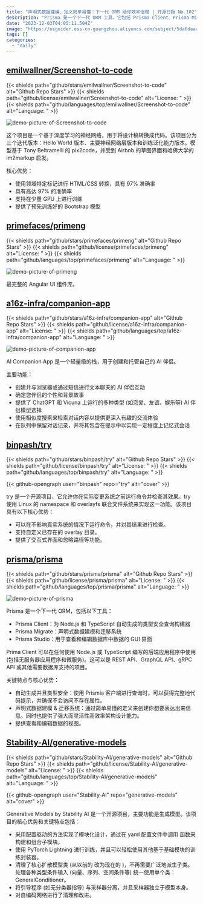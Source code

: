 ```yaml
---
title: "声明式数据建模、定义简单易懂：下一代 ORM 助你效率倍增 | 开源日报 No.102"
description: "Prisma 是一个下一代 ORM 工具，它包括 Prisma Client、Prisma Migrate 和 Prisma Studio。Prisma Client 是一个类型安全的查询构建器，可用于任何使用 Node.js 和 TypeScript 编写的后端应用程序。它支持 REST API、GraphQL API、gRPC API 等项目。Prisma 的关键特点包括自动生成和类型安全、声明式数据建模和迁移系统，以及提供数据的可视化视图。使用 Prisma，你可以高效地构建和管理数据库。"
date: "2023-12-03T04:05:11.504Z"
image: "https://osguider.oss-cn-guangzhou.aliyuncs.com/subject/5da6daac932ab111d9ef02c0916c954b.png"
tags: []
categories:
  - "daily"
---
```


## [emilwallner/Screenshot-to-code](https://github.com/emilwallner/Screenshot-to-code)

{{< shields path="github/stars/emilwallner/Screenshot-to-code" alt="Github Repo Stars" >}} {{< shields path="github/license/emilwallner/Screenshot-to-code" alt="License: " >}} {{< shields path="github/languages/top/emilwallner/Screenshot-to-code" alt="Language: " >}}

![demo-picture-of-Screenshot-to-code](https://osguider.oss-cn-guangzhou.aliyuncs.com/subject/7dc7896f67249009261a1677e8bffbb6.png)

这个项目是一个基于深度学习的神经网络，用于将设计稿转换成代码。该项目分为三个迭代版本：Hello World 版本、主要神经网络层版本和训练泛化能力版本。模型基于 Tony Beltramelli 的 pix2code，并受到 Airbnb 的草图界面和哈佛大学的 im2markup 启发。

核心优势：

- 使用领域特定标记进行 HTML/CSS 转换，具有 97% 准确率
- 具有高达 97% 的准确率
- 支持在少量 GPU 上进行训练
- 提供了预先训练好的 Bootstrap 模型
  
## [primefaces/primeng](https://github.com/primefaces/primeng)

{{< shields path="github/stars/primefaces/primeng" alt="Github Repo Stars" >}} {{< shields path="github/license/primefaces/primeng" alt="License: " >}} {{< shields path="github/languages/top/primefaces/primeng" alt="Language: " >}}

![demo-picture-of-primeng](https://osguider.oss-cn-guangzhou.aliyuncs.com/subject/71da6c9794faac33838fc4bb761659ea.jpeg)

最完整的 Angular UI 组件库。
  
## [a16z-infra/companion-app](https://github.com/a16z-infra/companion-app)

{{< shields path="github/stars/a16z-infra/companion-app" alt="Github Repo Stars" >}} {{< shields path="github/license/a16z-infra/companion-app" alt="License: " >}} {{< shields path="github/languages/top/a16z-infra/companion-app" alt="Language: " >}}

![demo-picture-of-companion-app](https://picgo-daily.oss-cn-guangzhou.aliyuncs.com/picgo-daily/2023/d342aa6f2c6c5ab73989253a9cada0d9.png)

AI Companion App 是一个轻量级的栈，用于创建和托管自己的 AI 伴侣。

主要功能：

- 创建并与浏览器或通过短信进行文本聊天的 AI 伴侣互动
- 确定您伴侣的个性和背景故事
- 提供了 ChatGPT 和 Vicuna 上运行的多种类型 (如恋爱、友谊、娱乐等) AI 伴侣模型选择
- 使用相似度搜索来检索对话内容以提供更深入有趣的交流体验
- 在队列中保留对话记录，并将其包含在提示中以实现一定程度上记忆式会话
  
## [binpash/try](https://github.com/binpash/try)

{{< shields path="github/stars/binpash/try" alt="Github Repo Stars" >}} {{< shields path="github/license/binpash/try" alt="License: " >}} {{< shields path="github/languages/top/binpash/try" alt="Language: " >}}

{{< github-opengraph user="binpash" repo="try" alt="cover" >}}

try 是一个开源项目，它允许你在实际变更系统之前运行命令并检查其效果。try 使用 Linux 的 namespace 和 overlayfs 联合文件系统来实现这一功能。该项目具有以下核心优势：

- 可以在不影响真实系统的情况下运行命令，并对其结果进行检查。
- 支持自定义已存在的 overlay 目录。
- 提供了交互式界面和忽略路径等功能。
  
## [prisma/prisma](https://github.com/prisma/prisma)

{{< shields path="github/stars/prisma/prisma" alt="Github Repo Stars" >}} {{< shields path="github/license/prisma/prisma" alt="License: " >}} {{< shields path="github/languages/top/prisma/prisma" alt="Language: " >}}

![demo-picture-of-prisma](https://osguider.oss-cn-guangzhou.aliyuncs.com/subject/87b1fbfe27dab2d201b85527cbc3e764.png)

Prisma 是一个下一代 ORM，包括以下工具：

- Prisma Client：为 Node.js 和 TypeScript 自动生成的类型安全查询构建器
- Prisma Migrate：声明式数据建模和迁移系统
- Prisma Studio：用于查看和编辑数据库中数据的 GUI 界面

Prima Client 可以在任何使用 Node.js 或 TypeScript 编写的后端应用程序中使用 (包括无服务器应用程序和微服务)。这可以是 REST API、GraphQL API、gRPC API 或其他需要数据库支持的项目。

关键特点与核心优势：

- 自动生成并且类型安全：使用 Prismia 客户端进行查询时，可以获得完整地代码提示，并确保不会访问不存在属性。
- 声明式数据建模 & 迁移系统：通过简单易懂的定义来创建你想要表达出来信息。同时也提供了强大而灵活性高效率架构设计能力。
- 提供查看和编辑数据的视图。
  
## [Stability-AI/generative-models](https://github.com/Stability-AI/generative-models)

{{< shields path="github/stars/Stability-AI/generative-models" alt="Github Repo Stars" >}} {{< shields path="github/license/Stability-AI/generative-models" alt="License: " >}} {{< shields path="github/languages/top/Stability-AI/generative-models" alt="Language: " >}}

{{< github-opengraph user="Stability-AI" repo="generative-models" alt="cover" >}}

Generative Models by Stability AI 是一个开源项目，主要功能是生成模型。该项目的核心优势和关键特点包括：

- 采用配置驱动的方法实现了模块化设计，通过在 yaml 配置文件中调用  函数来构建和组合子模块。
- 使用 PyTorch Lightning 进行训练，并且可以轻松使用其他基于基础模块的训练封装器。
- 清理了核心扩散模型类 (从以前的  改为现在的 )，不再需要广泛地派生子类。处理各种类型条件输入 (向量、序列、空间条件等) 统一使用单个类：GeneralConditioner。
- 将引导程序 (如无分类器指导) 与采样器分离，并且采样器独立于模型本身。
- 对自编码网络进行了清理和改进。
  
